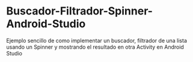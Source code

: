 # Buscador-Filtrador-Spinner-Android-Studio
Ejemplo sencillo de como implementar un buscador, filtrador de una lista usando un Spinner y mostrando el resultado en otra Activity en Android Studio
